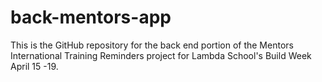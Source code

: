 # back-mentors-app

This is the GitHub repository for the back end portion of the Mentors International Training Reminders project
for Lambda School's Build Week April 15 -19.
